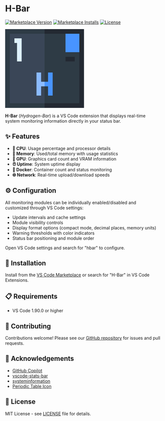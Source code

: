 # H-Bar

[![Marketplace Version](https://img.shields.io/visual-studio-marketplace/v/zincnode.h-bar)](https://marketplace.visualstudio.com/items?itemName=zincnode.h-bar)
[![Marketplace Installs](https://img.shields.io/visual-studio-marketplace/d/zincnode.h-bar)](https://marketplace.visualstudio.com/items?itemName=zincnode.h-bar)
[![License](https://img.shields.io/github/license/zincnode/H-Bar)](https://github.com/zincnode/H-Bar/blob/main/LICENSE)

![logo](https://raw.githubusercontent.com/zincnode/H-Bar/main/images/icon-hydrogen.png)

**H-Bar** (*Hydrogen-Bar*) is a VS Code extension that displays real-time system monitoring information directly in your status bar.

## ✨ Features

- **🔧 CPU**: Usage percentage and processor details
- **💾 Memory**: Used/total memory with usage statistics
- **🚀 GPU**: Graphics card count and VRAM information
- **⏰ Uptime**: System uptime display
- **🐳 Docker**: Container count and status monitoring
- **🌐 Network**: Real-time upload/download speeds

## ⚙️ Configuration

All monitoring modules can be individually enabled/disabled and customized through VS Code settings:

- Update intervals and cache settings
- Module visibility controls
- Display format options (compact mode, decimal places, memory units)
- Warning thresholds with color indicators
- Status bar positioning and module order

Open VS Code settings and search for "hbar" to configure.

## 🚀 Installation

Install from the [VS Code Marketplace](https://marketplace.visualstudio.com/items?itemName=zincnode.h-bar) or search for "H-Bar" in VS Code Extensions.

## 📋 Requirements

- VS Code 1.90.0 or higher

## 🤝 Contributing

Contributions welcome! Please see our [GitHub repository](https://github.com/zincnode/H-Bar) for issues and pull requests.

## 🙏 Acknowledgements

- [GitHub Copilot](https://github.com/features/copilot/)
- [vscode-stats-bar](https://github.com/njzydark/vscode-stats-bar)
- [systeminformation](https://github.com/sebhildebrandt/systeminformation)
- [Periodic Table Icon](https://www.flaticon.com/packs/periodic-table-52)

## 📄 License

MIT License - see [LICENSE](LICENSE) file for details.
